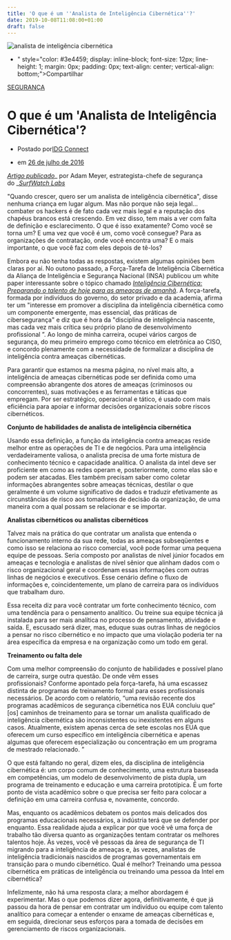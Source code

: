 ```yaml
---
title: 'O que é um ''Analista de Inteligência Cibernética''?'
date: 2019-10-08T11:08:00+01:00
draft: false
---
```


![analista de inteligência cibernética](https://image.chitra.live/api/v1/wps/6d8d36f/ce327f20-9b23-4497-a435-823d781b3838/3/cyber-intelligence-analyst-620x354.jpg)

*   " style="color: #3e4459; display: inline-block; font-size: 12px; line-height: 1; margin: 0px; padding: 0px; text-align: center; vertical-align: bottom;">Compartilhar

[SEGURANÇA](https://www.idgconnect.com/search?category=Security&document=1)

O que é um 'Analista de Inteligência Cibernética'?
==================================================

*   Postado por[IDG Connect](https://www.idgconnect.com/author/bf2356cd-795c-49e2-a73f-bcd0a62c32f7/idg-connect "IDG Connect")
    
*   em [26 de julho de 2016](https://www.blogger.com/null)
    

[_Artigo publicado_](https://www.surfwatchlabs.com/)_ por Adam Meyer, estrategista-chefe de segurança do _[_SurfWatch Labs_](https://www.surfwatchlabs.com/)

"Quando crescer, quero ser um analista de inteligência cibernética", disse nenhuma criança em lugar algum. Mas não porque não seja legal… combater os hackers é de fato cada vez mais legal e a reputação dos chapéus brancos está crescendo. Em vez disso, tem mais a ver com falta de definição e esclarecimento. O que é isso exatamente? Como você se torna um? E uma vez que você é um, como você consegue? Para as organizações de contratação, onde você encontra uma? E o mais importante, o que você faz com eles depois de tê-los?

Embora eu não tenha todas as respostas, existem algumas opiniões bem claras por aí. No outono passado, a Força-Tarefa de Inteligência Cibernética da Aliança de Inteligência e Segurança Nacional (INSA) publicou um white paper interessante sobre o tópico chamado [_Inteligência Cibernética: Preparando o talento de hoje para as ameaças de amanhã_](http://www.insaonline.org/i/d/a/Resources/cyberintel_preptalent.aspx). A força-tarefa, formada por indivíduos do governo, do setor privado e da academia, afirma ter um "interesse em promover a disciplina da inteligência cibernética como um componente emergente, mas essencial, das práticas de cibersegurança" e diz que é hora da "disciplina de inteligência nascente, mas cada vez mais crítica seu próprio plano de desenvolvimento profissional ”. Ao longo de minha carreira, ocupei vários cargos de segurança, do meu primeiro emprego como técnico em eletrônica ao CISO, e concordo plenamente com a necessidade de formalizar a disciplina de inteligência contra ameaças cibernéticas.

Para garantir que estamos na mesma página, no nível mais alto, a inteligência de ameaças cibernéticas pode ser definida como uma compreensão abrangente dos atores de ameaças (criminosos ou concorrentes), suas motivações e as ferramentas e táticas que empregam. Por ser estratégico, operacional e tático, é usado com mais eficiência para apoiar e informar decisões organizacionais sobre riscos cibernéticos.

**Conjunto de habilidades de analista de inteligência cibernética**

Usando essa definição, a função da inteligência contra ameaças reside melhor entre as operações de TI e de negócios. Para uma inteligência verdadeiramente valiosa, o analista precisa de uma forte mistura de conhecimento técnico e capacidade analítica. O analista da intel deve ser proficiente em como as redes operam e, posteriormente, como elas são e podem ser atacadas. Eles também precisam saber como coletar informações abrangentes sobre ameaças técnicas, destilar o que geralmente é um volume significativo de dados e traduzir efetivamente as circunstâncias de risco aos tomadores de decisão da organização, de uma maneira com a qual possam se relacionar e se importar.

**Analistas cibernéticos ou analistas cibernéticos**

Talvez mais na prática do que contratar um analista que entenda o funcionamento interno da sua rede, todas as ameaças subseqüentes e como isso se relaciona ao risco comercial, você pode formar uma pequena equipe de pessoas. Seria composto por analistas de nível júnior focados em ameaças e tecnologia e analistas de nível sênior que alinham dados com o risco organizacional geral e coordenam essas informações com outras linhas de negócios e executivos. Esse cenário define o fluxo de informações e, coincidentemente, um plano de carreira para os indivíduos que trabalham duro.

Essa receita diz para você contratar um forte conhecimento técnico, com uma tendência para o pensamento analítico. Ou treine sua equipe técnica já instalada para ser mais analítica no processo de pensamento, atividade e saída. E, escusado será dizer, mas, eduque suas outras linhas de negócios a pensar no risco cibernético e no impacto que uma violação poderia ter na área específica da empresa e na organização como um todo em geral.

**Treinamento ou falta dele**

Com uma melhor compreensão do conjunto de habilidades e possível plano de carreira, surge outra questão. De onde vêm esses profissionais? Conforme apontado pela força-tarefa, há uma escassez distinta de programas de treinamento formal para esses profissionais necessários. De acordo com o relatório, “uma revisão recente dos programas acadêmicos de segurança cibernética nos EUA concluiu que“ \[os\] caminhos de treinamento para se tornar um analista qualificado de inteligência cibernética são inconsistentes ou inexistentes em alguns casos. Atualmente, existem apenas cerca de sete escolas nos EUA que oferecem um curso específico em inteligência cibernética e apenas algumas que oferecem especialização ou concentração em um programa de mestrado relacionado. ”

O que está faltando no geral, dizem eles, da disciplina de inteligência cibernética é: um corpo comum de conhecimento, uma estrutura baseada em competências, um modelo de desenvolvimento de pista dupla, um programa de treinamento e educação e uma carreira prototípica. É um forte ponto de vista acadêmico sobre o que precisa ser feito para colocar a definição em uma carreira confusa e, novamente, concordo.

Mas, enquanto os acadêmicos debatem os pontos mais delicados dos programas educacionais necessários, a indústria terá que se defender por enquanto. Essa realidade ajuda a explicar por que você vê uma força de trabalho tão diversa quanto as organizações tentam contratar os melhores talentos hoje. Às vezes, você vê pessoas da área de segurança de TI migrando para a inteligência de ameaças e, às vezes, analistas de inteligência tradicionais nascidos de programas governamentais em transição para o mundo cibernético. Qual é melhor? Treinando uma pessoa cibernética em práticas de inteligência ou treinando uma pessoa da Intel em cibernética?

Infelizmente, não há uma resposta clara; a melhor abordagem é experimentar. Mas o que podemos dizer agora, definitivamente, é que já passou da hora de pensar em contratar um indivíduo ou equipe com talento analítico para começar a entender o enxame de ameaças cibernéticas e, em seguida, direcionar seus esforços para a tomada de decisões em gerenciamento de riscos organizacionais.